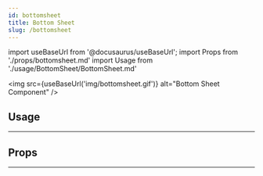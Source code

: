```yaml
---
id: bottomsheet
title: Bottom Sheet
slug: /bottomsheet
---
```


import useBaseUrl from '@docusaurus/useBaseUrl';
import Props from './props/bottomsheet.md'
import Usage from './usage/BottomSheet/BottomSheet.md'

<img src={useBaseUrl('img/bottomsheet.gif')} alt="Bottom Sheet Component" />

## Usage

<Usage />

---

## Props

<Props />

---
